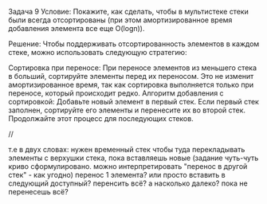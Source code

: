 Задача 9
Условие: Покажите, как сделать, чтобы в мультистеке стеки были всегда отсортированы (при этом амортизированное время
добавления элемента все еще O(logn)).

Решение:
Чтобы поддерживать отсортированность элементов в каждом стеке, можно использовать следующую стратегию:

Сортировка при переносе:
При переносе элементов из меньшего стека в больший, сортируйте элементы перед их переносом.
Это не изменит амортизированное время, так как сортировка выполняется только при переносе, который происходит редко.
Алгоритм добавления с сортировкой:
Добавьте новый элемент в первый стек.
Если первый стек заполнен, сортируйте его элементы и перенесите их во второй стек.
Продолжайте этот процесс для последующих стеков.


//

т.е в двух словах:
нужен временный стек
чтобы туда перекладывать элементы с верхушки стека, пока вставляешь новые
(задание чуть-чуть криво сформулировано. можно интерпретировать "перенос в другой стек" - как угодно)
перенос 1 элемента? или просто вставить в следующий доступный?
перенсить всё? а насколько далеко? пока не перенесешь всё?

